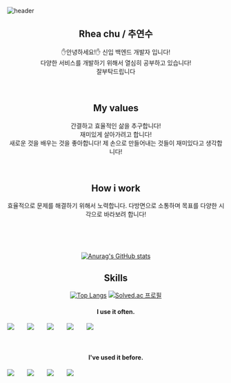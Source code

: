    ![header](https://capsule-render.vercel.app/api?type=Rounded&color=auto&height=100&section=header&text=Hello!&fontSize=50&fontColor=#FFFFFF)
<div align="center">

## Rhea chu / 추연수

:raised_hand:안녕하세요!:raised_hand:
신입 백엔드 개발자 입니다! <br/>다양한 서비스를 개발하기 위해서 열심히 공부하고 있습니다!<br/>
잘부탁드립니다
<br />
<br />
<br />

## My values

간결하고 효율적인 삶을 추구합니다! <br/>
재미있게 살아가려고 합니다! <br/>
새로운 것을 배우는 것을 좋아합니다! 제 손으로 만들어내는 것들이 재미있다고 생각합니다! <br/>
<br />
<br />

## How i work

효율적으로 문제를 해결하기 위해서 노력합니다.
다방면으로 소통하며 목표를 다양한 시각으로 바라보려 합니다!

<br />
<br />
<br />

[![Anurag's GitHub stats](https://github-readme-stats.vercel.app/api?username=dev-Rhea)](https://github.com/anuraghazra/github-readme-stats&show_icons=true&theme=discord_old_blurple)

## Skills

[![Top Langs](https://github-readme-stats.vercel.app/api/top-langs/?username=dev-rhea)](https://github.com/anuraghazra/github-readme-stats)         [![Solved.ac 프로필](http://mazassumnida.wtf/api/generate_badge?boj=dev_reah)](https://solved.ac/dev_reah)

#### I use it often.

<div style="display:flex;gap:30px;flex-wrap:wrap;">
   <img src="https://img.shields.io/badge/Java-007396?style=for-the-badge&logo=Java&logoColor=white">
   <img src="https://img.shields.io/badge/JavaScript-F7DF1E?style=for-the-badge&logo=JavaScript&logoColor=white">
   <img src="https://img.shields.io/badge/HTML5-E34F26?style=for-the-badge&logo=HTML5&logoColor=white">
   <img src="https://img.shields.io/badge/CSS3-1572B6?style=for-the-badge&logo=CSS3&logoColor=white">
   <img src="https://img.shields.io/badge/Spring-6DB33F?style=flat-square&logo=Spring&logoColor=white"/>
<br />
<br />
<br />
</div>

#### I've used it before.

<div style="display:flex;gap:30px;flex-wrap:wrap;">
<img src="https://img.shields.io/badge/MySQL-4479A1?style=for-the-badge&logo=MySQL&logoColor=white">
<img src="https://img.shields.io/badge/C++-00599C?style=flat-square&logo=C%2B%2B&logoColor=white"/>
<img src="https://img.shields.io/badge/Python-3776AB?style=flat-square&logo=Python&logoColor=white"/>
<img src="https://img.shields.io/badge/Node.js-339933?style=flat-square&logo=Node.js&logoColor=white"/>
</div>
<br />
<br />
<br />

</div>
